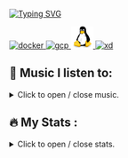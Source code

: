 [![Typing SVG](https://readme-typing-svg.demolab.com?font=Fira+Code&pause=1000&random=false&width=435&lines=Peter+Bosman;Student+Full-stack+Developer)](https://git.io/typing-svg)

<p>
  <a href="https://www.docker.com/" target="_blank" rel="noreferrer"> <img src="https://cdn-icons-png.flaticon.com/512/919/919853.png" alt="docker" width="40" height="40"/> </a\ <a href="https://cloud.google.com" target="_blank" rel="noreferrer"> <img src="https://www.vectorlogo.zone/logos/google_cloud/google_cloud-icon.svg" alt="gcp" width="40" height="40"/> </a> <a href="https://www.linux.org/" target="_blank" rel="noreferrer"> <img src="https://raw.githubusercontent.com/devicons/devicon/master/icons/linux/linux-original.svg" alt="linux" width="40" height="40"/> </a> <a href="https://www.adobe.com/products/xd.html" target="_blank" rel="noreferrer"> <img src="https://upload.wikimedia.org/wikipedia/commons/thumb/c/c2/Adobe_XD_CC_icon.svg/1200px-Adobe_XD_CC_icon.svg.png" alt="xd" width="40" height="40"/></a>
</p>

## 🎵 Music I listen to:
<details>
  <summary>
    Click to open / close music.
  </summary>
  
  [![My Last.fm](https://lastfm-recently-played.vercel.app/api?user=PeterOggers)](https://www.last.fm/user/PeterOggers)
</details>

## 🔥 My Stats :
<details>
  <summary>
    Click to open / close stats.
  </summary>
  
  [![GitHub Streak](https://github-readme-streak-stats.herokuapp.com?user=PeterBosmanBE&theme=material-palenight)](https://git.io/streak-stats)
  ![GitHub Languages](https://github-readme-stats.vercel.app/api/top-langs/?username=PeterBosmanBE&theme=material-palenight&show_icons=true&hide_border=true&layout=compact)
  ![Modal 1](https://github-readme-stats.vercel.app/api?username=PeterBosmanBE&theme=material-palenight&show_icons=true&hide_border=true&count_private=true)
</details>
